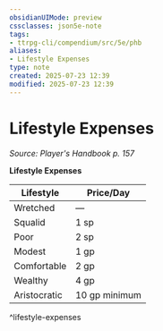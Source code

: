 ```yaml
---
obsidianUIMode: preview
cssclasses: json5e-note
tags:
- ttrpg-cli/compendium/src/5e/phb
aliases:
- Lifestyle Expenses
type: note
created: 2025-07-23 12:39
modified: 2025-07-23 12:39
---
```

# Lifestyle Expenses
*Source: Player's Handbook p. 157* 

**Lifestyle Expenses**

| Lifestyle | Price/Day |
|-----------|-----------|
| Wretched | — |
| Squalid | 1 sp |
| Poor | 2 sp |
| Modest | 1 gp |
| Comfortable | 2 gp |
| Wealthy | 4 gp |
| Aristocratic | 10 gp minimum |
^lifestyle-expenses